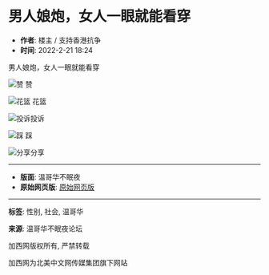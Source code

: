 # 男人娘炮，女人一眼就能看穿

- **作者**: 楼主 / 支持香港抗争
- **时间**: 2022-2-21 18:24

男人娘炮，女人一眼就能看穿

![赞](images/forums/like.png) 赞

![花篮](images/forums/flowerbasket.png) 花篮

![投诉](images/forums/dispute.gif)投诉

![踩](images/forums/dislike.png) 踩

![分享](images/forums/sharethis.gif)分享

---

- **版面**: 温哥华不眠夜
- **原始网页版**: [原始网页版](https://www.westca.com/Forums/viewtopic/t=1423395/desktop=1/lang=english.html)

---

**标签**: 性别, 社会, 温哥华

**来源**: 温哥华不眠夜论坛

加西网版权所有, 严禁转载

加西网为北美中文网传媒集团旗下网站